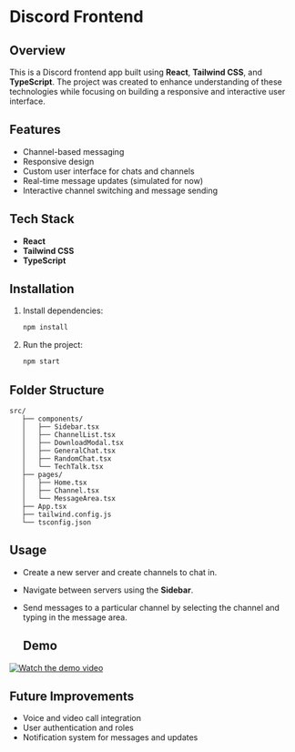 
# Discord Frontend

## Overview

This is a Discord frontend app built using **React**, **Tailwind CSS**, and **TypeScript**. The project was created to enhance understanding of these technologies while focusing on building a responsive and interactive user interface.

## Features

- Channel-based messaging
- Responsive design
- Custom user interface for chats and channels
- Real-time message updates (simulated for now)
- Interactive channel switching and message sending

## Tech Stack

- **React**
- **Tailwind CSS**
- **TypeScript**

## Installation

1. Install dependencies:
   ```bash
   npm install
   ```

2. Run the project:
   ```bash
   npm start
   ```

## Folder Structure

```
src/
   ├── components/
   │   ├── Sidebar.tsx
   │   ├── ChannelList.tsx
   │   ├── DownloadModal.tsx
   │   ├── GeneralChat.tsx
   │   ├── RandomChat.tsx
   │   └── TechTalk.tsx
   ├── pages/
   │   ├── Home.tsx
   │   ├── Channel.tsx
   │   └── MessageArea.tsx
   ├── App.tsx
   ├── tailwind.config.js
   └── tsconfig.json
```

## Usage

- Create a new server and create channels to chat in.
- Navigate between servers using the **Sidebar**.
- Send messages to a particular channel by selecting the channel and typing in the message area.


  ## Demo

[![Watch the demo video](PADRE-GINOS.png)](Demo.mov)

## Future Improvements

- Voice and video call integration
- User authentication and roles
- Notification system for messages and updates

